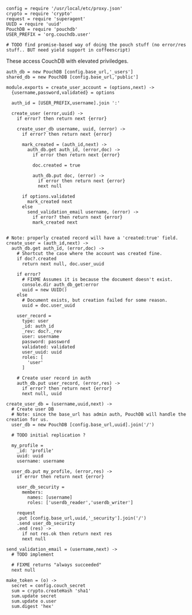     config = require '/usr/local/etc/proxy.json'
    crypto = require 'crypto'
    request = require 'superagent'
    UUID = require 'uuid'
    PouchDB = require 'pouchdb'
    USER_PREFIX = 'org.couchdb.user'

    # TODO find promise-based way of doing the pouch stuff (no error/res stuff.. BUT need yield support in coffeescript)

These access CouchDB with elevated priviledges.

    auth_db = new PouchDB [config.base_url,'_users']
    shared_db = new PouchDB [config.base_url,'public']

    module.exports = create_user_account = (options,next) ->
      {username,password,validated} = options

      auth_id = [USER_PREFIX,username].join ':'

      create_user (error,uuid) ->
        if error? then return next {error}

        create_user_db username, uuid, (error) ->
          if error? then return next {error}

          mark_created = (auth_id,next) ->
            auth_db.get auth_id, (error,doc) ->
              if error then return next {error}

              doc.created = true

              auth_db.put doc, (error) ->
                if error then return next {error}
                next null

          if options.validated
            mark_created next
          else
            send_validation_email username, (error) ->
              if error? then return next {error}
              mark_created next


    # Note: properly created record will have a 'created:true' field.
    create_user = (auth_id,next) ->
      auth_db.get auth_id, (error,doc) ->
        # Shortcut the case where the account was created fine.
        if doc?.created
          return next null, doc.user_uuid

        if error?
          # FIXME Assumes it is because the document doesn't exist.
          console.dir auth_db_get:error
          uuid = new UUID()
        else
          # Document exists, but creation failed for some reason.
          uuid = doc.user_uuid

        user_record =
          type: user
          _id: auth_id
          _rev: doc?._rev
          user: username
          password: password
          validated: validated
          user_uuid: uuid
          roles: [
            'user'
          ]

        # Create user record in auth
        auth_db.put user_record, (error,res) ->
          if error? then return next {error}
          next null, uuid

    create_user_db = (username,uuid,next) ->
      # Create user DB
      # Note: since the base_url has admin auth, PouchDB will handle the creation for us.
      user_db = new PouchDB [config.base_url,uuid].join('/')

      # TODO initial replication ?

      my_profile =
        _id: 'profile'
        uuid: uuid
        username: username

      user_db.put my_profile, (error,res) ->
        if error then return next {error}

        user_db_security =
          members:
            names: [username]
            roles: ['userdb_reader','userdb_writer']

        request
        .put [config.base_url,uuid,'_security'].join('/')
        .send user_db_security
        .end (res) ->
          if not res.ok then return next res
          next null

    send_validation_email = (username,next) ->
      # TODO implement

      # FIXME returns "always succeeded"
      next null

    make_token = (o) ->
      secret = config.couch_secret
      sum = crypto.createHash 'sha1'
      sum.update secret
      sum.update o.user
      sum.digest 'hex'
